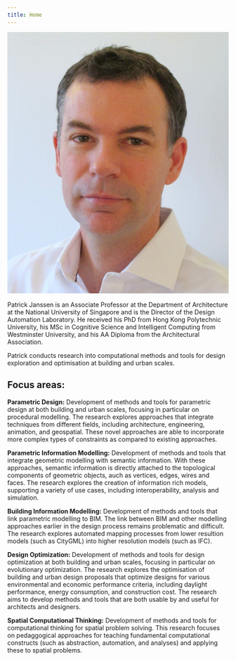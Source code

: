 ```yaml
---
title: Home
---
```


![Photo](./assets/images/1-IMG_4903.JPG)

Patrick Janssen is an Associate Professor at the Department of Architecture at the National University of Singapore and is the Director of the Design Automation Laboratory. He received his PhD from Hong Kong Polytechnic University, his MSc in Cognitive Science and Intelligent Computing from Westminster University, and his AA Diploma from the Architectural Association.

Patrick conducts research into computational methods and tools for design exploration and optimisation at building and urban scales.

## Focus areas:

**Parametric Design:** Development of methods and tools for parametric design at both building and urban scales, focusing in particular on procedural modelling. The research explores approaches that integrate techniques from different fields, including architecture, engineering, animation, and geospatial. These novel approaches are able to incorporate more complex types of constraints as compared to existing approaches.

**Parametric Information Modelling:** Development of methods and tools that integrate geometric modelling with semantic information. With these approaches, semantic information is directly attached to the topological components of geometric objects, auch as vertices, edges, wires and faces. The research explores the creation of information rich models, supporting a variety of use cases, including interoperability, analysis and simulation.

**Building Information Modelling:** Development of methods and tools that link parametric modelling to BIM. The link between BIM and other modelling approaches earlier in the design process remains problematic and difficult. The research explores automated mapping processes from lower resultion models (such as CityGML) into higher resolution models (such as IFC).

**Design Optimization:** Development of methods and tools for design optimization at both building and urban scales, focusing in particular on evolutionary optimization. The research explores the optimisation of building and urban design proposals that optimize designs for various environmental and economic performance criteria, including daylight performance, energy consumption, and construction cost. The research aims to develop methods and tools that are both usable by and useful for architects and designers.

**Spatial Computational Thinking:** Development of methods and tools for computational thinking for spatial problem solving. This research focuses on pedaggogical approaches for teaching fundamental computational constructs (such as abstraction, automation, and analyses) and applying these to spatial problems.
